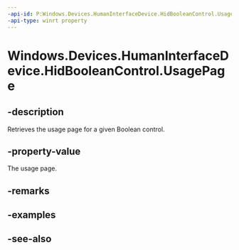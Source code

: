 ----api-id: P:Windows.Devices.HumanInterfaceDevice.HidBooleanControl.UsagePage
-api-type: winrt property
---<!-- Property syntaxpublic ushort UsagePage { get; }--># Windows.Devices.HumanInterfaceDevice.HidBooleanControl.UsagePage## -descriptionRetrieves the usage page for a given Boolean control.## -property-valueThe usage page.## -remarks## -examples## -see-also